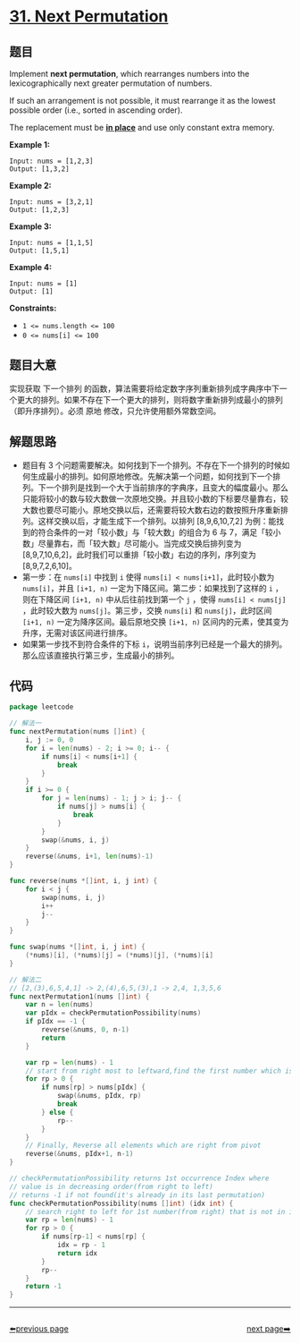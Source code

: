 # [31. Next Permutation](https://leetcode.com/problems/next-permutation/)


## 题目

Implement **next permutation**, which rearranges numbers into the lexicographically next greater permutation of numbers.

If such an arrangement is not possible, it must rearrange it as the lowest possible order (i.e., sorted in ascending order).

The replacement must be **[in place](http://en.wikipedia.org/wiki/In-place_algorithm)** and use only constant extra memory.

**Example 1:**

```
Input: nums = [1,2,3]
Output: [1,3,2]
```

**Example 2:**

```
Input: nums = [3,2,1]
Output: [1,2,3]
```

**Example 3:**

```
Input: nums = [1,1,5]
Output: [1,5,1]
```

**Example 4:**

```
Input: nums = [1]
Output: [1]
```

**Constraints:**

- `1 <= nums.length <= 100`
- `0 <= nums[i] <= 100`

## 题目大意

实现获取 下一个排列 的函数，算法需要将给定数字序列重新排列成字典序中下一个更大的排列。如果不存在下一个更大的排列，则将数字重新排列成最小的排列（即升序排列）。必须 原地 修改，只允许使用额外常数空间。

## 解题思路

- 题目有 3 个问题需要解决。如何找到下一个排列。不存在下一个排列的时候如何生成最小的排列。如何原地修改。先解决第一个问题，如何找到下一个排列。下一个排列是找到一个大于当前排序的字典序，且变大的幅度最小。那么只能将较小的数与较大数做一次原地交换。并且较小数的下标要尽量靠右，较大数也要尽可能小。原地交换以后，还需要将较大数右边的数按照升序重新排列。这样交换以后，才能生成下一个排列。以排列 [8,9,6,10,7,2] 为例：能找到的符合条件的一对「较小数」与「较大数」的组合为 6 与 7，满足「较小数」尽量靠右，而「较大数」尽可能小。当完成交换后排列变为 [8,9,7,10,6,2]，此时我们可以重排「较小数」右边的序列，序列变为 [8,9,7,2,6,10]。
- 第一步：在 `nums[i]` 中找到 `i` 使得 `nums[i] < nums[i+1]`，此时较小数为 `nums[i]`，并且 `[i+1, n)` 一定为下降区间。第二步：如果找到了这样的 `i` ，则在下降区间 `[i+1, n)` 中从后往前找到第一个 `j` ，使得 `nums[i] < nums[j]` ，此时较大数为 `nums[j]`。第三步，交换 `nums[i]` 和 `nums[j]`，此时区间 `[i+1, n)` 一定为降序区间。最后原地交换 `[i+1, n)` 区间内的元素，使其变为升序，无需对该区间进行排序。
- 如果第一步找不到符合条件的下标 `i`，说明当前序列已经是一个最大的排列。那么应该直接执行第三步，生成最小的排列。

## 代码

```go
package leetcode

// 解法一
func nextPermutation(nums []int) {
	i, j := 0, 0
	for i = len(nums) - 2; i >= 0; i-- {
		if nums[i] < nums[i+1] {
			break
		}
	}
	if i >= 0 {
		for j = len(nums) - 1; j > i; j-- {
			if nums[j] > nums[i] {
				break
			}
		}
		swap(&nums, i, j)
	}
	reverse(&nums, i+1, len(nums)-1)
}

func reverse(nums *[]int, i, j int) {
	for i < j {
		swap(nums, i, j)
		i++
		j--
	}
}

func swap(nums *[]int, i, j int) {
	(*nums)[i], (*nums)[j] = (*nums)[j], (*nums)[i]
}

// 解法二
// [2,(3),6,5,4,1] -> 2,(4),6,5,(3),1 -> 2,4, 1,3,5,6
func nextPermutation1(nums []int) {
	var n = len(nums)
	var pIdx = checkPermutationPossibility(nums)
	if pIdx == -1 {
		reverse(&nums, 0, n-1)
		return
	}

	var rp = len(nums) - 1
	// start from right most to leftward,find the first number which is larger than PIVOT
	for rp > 0 {
		if nums[rp] > nums[pIdx] {
			swap(&nums, pIdx, rp)
			break
		} else {
			rp--
		}
	}
	// Finally, Reverse all elements which are right from pivot
	reverse(&nums, pIdx+1, n-1)
}

// checkPermutationPossibility returns 1st occurrence Index where
// value is in decreasing order(from right to left)
// returns -1 if not found(it's already in its last permutation)
func checkPermutationPossibility(nums []int) (idx int) {
	// search right to left for 1st number(from right) that is not in increasing order
	var rp = len(nums) - 1
	for rp > 0 {
		if nums[rp-1] < nums[rp] {
			idx = rp - 1
			return idx
		}
		rp--
	}
	return -1
}

```



----------------------------------------------
<div style="display: flex;justify-content: space-between;align-items: center;">
<p><a href="https://books.halfrost.com/leetcode/ChapterFour/0001~0099/0030.Substring-with-Concatenation-of-All-Words/">⬅️previous page</a></p>
<p><a href="https://books.halfrost.com/leetcode/ChapterFour/0001~0099/0032.Longest-Valid-Parentheses/">next page➡️</a></p>
</div>
